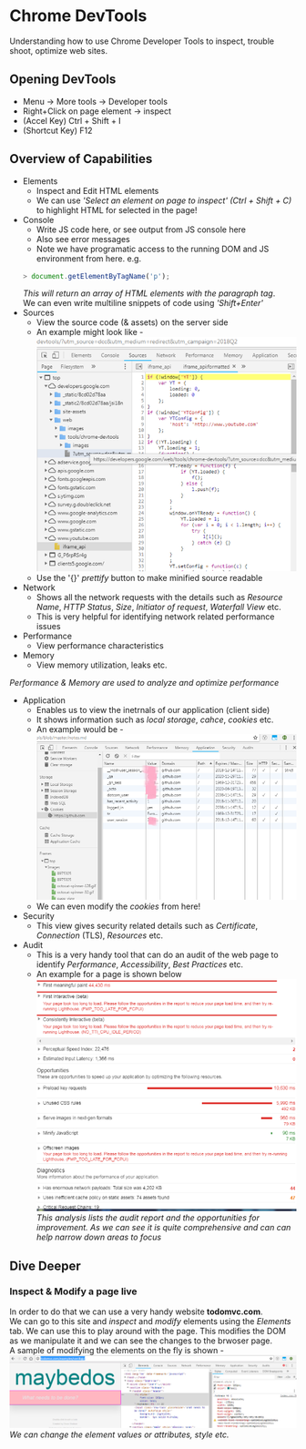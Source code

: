 Chrome DevTools
================
Understanding how to use Chrome Developer Tools to inspect, trouble shoot, optimize web sites.

## Opening DevTools
- Menu -> More tools -> Developer tools
- Right+Click on page element -> inspect
- (Accel Key) Ctrl + Shift + I
- (Shortcut Key) F12 
## Overview of Capabilities
- Elements
    - Inspect and Edit HTML elements
    - We can use _'Select an element on page to inspect' (Ctrl + Shift + C)_ to highlight HTML for selected in the page!
- Console
    - Write JS code here, or see output from JS console here
    - Also see error messages
    - Note we have programatic access to the running DOM and JS environment from here. e.g.
    ```javascript
    > document.getElementByTagName('p');
    ```  
    _This will return an array of HTML elements with the paragraph tag_.  
    We can even write multiline snippets of code using _'Shift+Enter'_
- Sources
    - View the source code (& assets) on the server side
    - An example might look like -  
![sources screen shot](sources.png)  
    - Use the '{}' _prettify_ button to make minified source readable
- Network
    - Shows all the network requests with the details such as _Resource Name_, _HTTP Status_, _Size_, _Initiator of request_, _Waterfall View_ etc.
    - This is very helpful for identifying network related performance issues
- Performance
    - View performance characteristics
- Memory
    - View memory utilization, leaks etc.

_Performance & Memory are used to analyze and optimize performance_
- Application
    - Enables us to view the inetrnals of our application (client side)
    - It shows information such as _local storage_, _cahce_, _cookies_ etc.
    - An example would be -  
![application screen shot](application.png)
    - We can even modify the _cookies_ from here!
- Security
    - This view gives security related details such as _Certificate_, _Connection_ (TLS), _Resources_ etc.
- Audit
    - This is a very handy tool that can do an audit of the web page to identify _Performance_, _Accessibility_, _Best Practices_ etc.
    - An example for a page is shown below 
![audit screen schot](audit.png)
_This analysis lists the audit report and the opportunities for improvement. As we can see it is quite comprehensive and can can help narrow down areas to focus_

## Dive Deeper
### Inspect & Modify a page live
In order to do that we can use a very handy website **todomvc.com**.  
We can go to this site and _inspect_ and _modify_ elements using the _Elements_ tab. We can use this to play around with the page. This modifies the DOM as we manipulate it and we can see the changes to the brwoser page.  
A sample of modifying the elements on the fly is shown - 
![elements-modify screen shot](elements-modify.png)  
_We can change the element values or attributes, style etc._


